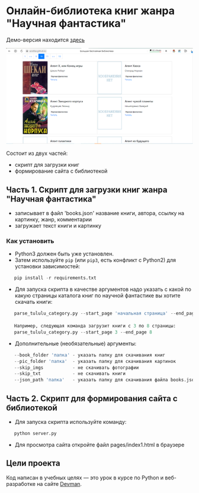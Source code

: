 # Онлайн-библиотека книг жанра "Научная фантастика"
  Демо-версия находится [здесь](https://annfike.github.io/HTML_5_online_library/pages/index1.html)
  
  ![Иллюстрация к проекту](https://github.com/annfike/HTML_5_online_library/blob/main/screenshot.png)

  Состоит из двух частей:
  - скрипт для загрузки книг 
  - формирование сайта с библиотекой    


## Часть 1. Скрипт для загрузки книг жанра "Научная фантастика"

 - записывает в файл 'books.json' название книги, автора, ссылку на картинку, жанр, комментарии
 - загружает текст книги и картинку
 

### Как установить

 - Python3 должен быть уже установлен.   
 - Затем используйте `pip` (или `pip3`, есть конфликт с Python2) для установки зависимостей:  
```python
   pip install -r requirements.txt
   ```
 - Для запуска скрипта в качестве аргументов надо указать с какой по какую страницы каталога книг по научной фантастике вы хотите скачать книги:  
```python
   parse_tululu_category.py --start_page 'начальная страница' --end_page 'конечная страница'

   Например, следующая команда загрузит книги с 3 по 8 страницы:
   parse_tululu_category.py --start_page 3 --end_page 8
 ```

- Дополнительные (необязательные) аргументы:
```python
   --book_folder 'папка' - указать папку для скачивания книг
   --pic_folder 'папка'  - указать папку для скачивания картинок
   --skip_imgs           - не скачивать фотографии
   --skip_txt            - не скачивать книги
   --json_path 'папка'   - указать папку для скачивания файла books.json
```  

## Часть 2. Скрипт для формирования сайта с библиотекой
- Для запуска скрипта используйте команду:
```python
   python server.py
 ```
- Для просмотра сайта откройте файл pages/index1.html в браузере
 
## Цели проекта

Код написан в учебных целях — это урок в курсе по Python и веб-разработке на сайте [Devman](https://dvmn.org).
